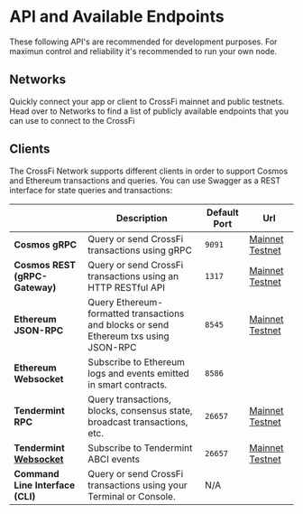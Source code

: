 # API and Available Endpoints

These following API's are recommended for development purposes. For maximun control and reliability it's recommended to run your own node.

## Networks

Quickly connect your app or client to CrossFi mainnet and public testnets. Head over to Networks to find a list of publicly available endpoints that you can use to connect to the CrossFi

## Clients

The CrossFi Network supports different clients in order to support Cosmos and Ethereum transactions and queries. You can use Swagger as a REST interface for state queries and transactions:

<table data-full-width="false"><thead><tr><th></th><th>Description</th><th>Default Port</th><th>Url</th></tr></thead><tbody><tr><td><strong>Cosmos gRPC</strong></td><td>Query or send CrossFi transactions using gRPC</td><td><code>9091</code></td><td><a href="https://cosmos-rpc.mainnet.ms/">Mainnet</a> <a href="https://cosmos-rpc.testnet.ms/">Testnet</a></td></tr><tr><td><strong>Cosmos REST (gRPC-Gateway)</strong></td><td>Query or send CrossFi transactions using an HTTP RESTful API</td><td><code>1317</code></td><td><a href="https://cosmos-api.mainnet.ms/">Mainnet</a> <a href="https://cosmos-api.testnet.ms/">Testnet</a></td></tr><tr><td><strong>Ethereum JSON-RPC</strong></td><td>Query Ethereum-formatted transactions and blocks or send Ethereum txs using JSON-RPC</td><td><code>8545</code></td><td><a href="https://rpc.mainnet.ms/">Mainnet</a> <a href="https://rpc.testnet.ms/">Testnet</a></td></tr><tr><td><strong>Ethereum Websocket</strong></td><td>Subscribe to Ethereum logs and events emitted in smart contracts.</td><td><code>8586</code></td><td></td></tr><tr><td><strong>Tendermint RPC</strong></td><td>Query transactions, blocks, consensus state, broadcast transactions, etc.</td><td><code>26657</code></td><td><a href="https://tendermint-rpc.mainnet.ms/">Mainnet</a> <a href="https://tendermint-rpc.testnet.ms/">Testnet</a></td></tr><tr><td><strong>Tendermint</strong> <a href="broken-reference"><strong>Websocket</strong></a></td><td>Subscribe to Tendermint ABCI events</td><td><code>26657</code></td><td><a href="wss://tendermint-rpc.mainnet.ms/">Mainnet</a> <a href="wss://tendermint-rpc.testnet.ms/">Testnet</a></td></tr><tr><td><strong>Command Line Interface (CLI)</strong></td><td>Query or send CrossFi transactions using your Terminal or Console.</td><td>N/A</td><td></td></tr></tbody></table>
